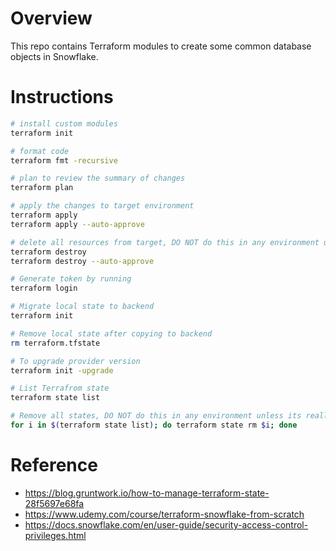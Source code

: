 # Overview
This repo contains Terraform modules to create some common database objects in Snowflake.

# Instructions

```bash
# install custom modules
terraform init

# format code
terraform fmt -recursive

# plan to review the summary of changes
terraform plan

# apply the changes to target environment
terraform apply
terraform apply --auto-approve

# delete all resources from target, DO NOT do this in any environment unless its really needed 🔥
terraform destroy
terraform destroy --auto-approve

# Generate token by running
terraform login

# Migrate local state to backend
terraform init

# Remove local state after copying to backend
rm terraform.tfstate

# To upgrade provider version
terraform init -upgrade

# List Terrafrom state
terraform state list

# Remove all states, DO NOT do this in any environment unless its really needed 🔥
for i in $(terraform state list); do terraform state rm $i; done
```

# Reference 
- https://blog.gruntwork.io/how-to-manage-terraform-state-28f5697e68fa
- https://www.udemy.com/course/terraform-snowflake-from-scratch
- https://docs.snowflake.com/en/user-guide/security-access-control-privileges.html